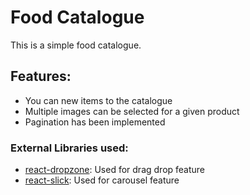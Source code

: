 # Food Catalogue

This is a simple food catalogue.

## Features:
* You can new items to the catalogue
* Multiple images can be selected for a given product
* Pagination has been implemented

### External Libraries used:
* [react-dropzone](https://www.npmjs.com/package/react-dropzone): Used for drag drop feature
* [react-slick](https://www.npmjs.com/package/react-slick): Used for carousel feature